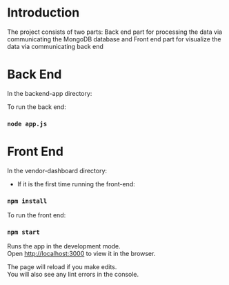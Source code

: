 
# Introduction

The project consists of two parts: Back end part for processing the data via communicating the MongoDB database and Front end part for visualize the data via communicating back end


# Back End

In the backend-app directory:

To run the back end:
### `node app.js`

# Front End

In the vendor-dashboard directory:

* If it is the first time running the front-end:
### `npm install`


To run the front end: 
### `npm start`

Runs the app in the development mode.\
Open [http://localhost:3000](http://localhost:3000) to view it in the browser.

The page will reload if you make edits.\
You will also see any lint errors in the console.